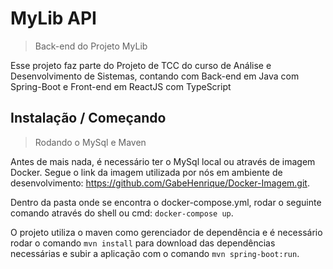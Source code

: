 # MyLib API
> Back-end do Projeto MyLib

Esse projeto faz parte do Projeto de TCC do curso de Análise e Desenvolvimento de Sistemas, contando com Back-end em Java com Spring-Boot e Front-end em ReactJS com TypeScript

## Instalação / Começando

> Rodando o MySql e Maven

Antes de mais nada, é necessário ter o MySql local ou através de imagem Docker. Segue o link da imagem utilizada por nós em ambiente de desenvolvimento:
https://github.com/GabeHenrique/Docker-Imagem.git.

Dentro da pasta onde se encontra o docker-compose.yml, rodar o seguinte comando através do shell ou cmd: `docker-compose up`.

O projeto utiliza o maven como gerenciador de dependência e é necessário rodar o comando `mvn install` para download das dependências necessárias e subir a aplicação com o comando 
`mvn spring-boot:run`.
